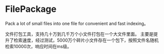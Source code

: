 # FilePackage
Pack a lot of small files into one file for convenient and fast indexing。

文件打包工具，支持几十万到几千万个小文件打包在一个大文件里面。
主要是提升了检索速度，经过测试，5000万个碎片小文件存在一个包下，按照文件名随机检索10000次，响应时间在ms级。
